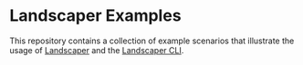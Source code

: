 # Landscaper Examples

This repository contains a collection of example scenarios that illustrate the usage of 
[Landscaper](https://github.com/gardener/landscaper) and the [Landscaper CLI](https://github.com/gardener/landscapercli).
